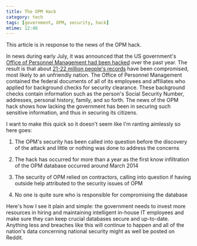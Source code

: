 ```yaml
---
title: The OPM Hack
category: tech
tags: [government, OPM, security, hack]
mtime: 12:46
---
```


This article is in response to the news of the OPM hack.

In news during early July, it was announced that the US government's [Office of Personnel Management had been hacked](http://www.washingtonpost.com/blogs/federal-eye/wp/2015/07/09/hack-of-security-clearance-system-affected-21-5-million-people-federal-authorities-say/) over the past year. 
The result is that about [21-22 million people's records](http://www.wired.com/2015/07/massive-opm-hack-actually-affected-25-million/) have been compromised, most likely
to an unfriendly nation. The Office of Personnel Management contained the
federal documents of all of its employees and affiliates who applied for
background checks for security clearance. These background checks contain
information such as the person's Social Security Number, addresses, personal
history, family, and so forth. The news of the OPM hack shows how lacking the
 government has been in securing such sensitive information, and thus in
 securing its citizens.

I want to make this quick so it doesn't seem like I'm ranting aimlessly so
here goes:

1. The OPM's security has been called into question before the discovery of
the attack and little or nothing was done to address the concerns

2. The hack has occurred for more than a year as the first know infiltration
of the OPM database occurred around March 2014

3. The security of OPM relied on contractors, calling into question if having
 outside help attributed to the security issues of OPM

4. No one is quite sure who is responsible for compromising the database

Here's how I see it plain and simple: the government needs to invest more
resources in hiring and maintaining intelligent in-house IT employees and make
sure they can keep crucial databases secure and up-to-date. Anything less and
 breaches like this will continue to happen and all of the nation's data
 concerning national security might as well be posted on Reddit.